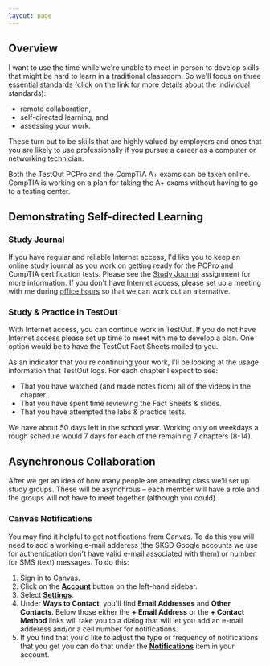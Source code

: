 ```yaml
---
layout: page
---
```


## Overview

<!--img class="overview-image" src=""-->

I want to use the time while we're unable to meet in person to develop skills that might be hard to learn in a traditional classroom. So we'll focus on three [essential standards][es] (click on the link for more details about the individual standards):
* remote collaboration,
* self-directed learning, and
* assessing your work.

These turn out to be skills that are highly valued by employers and ones that you are likely to use professionally if you pursue a career as a computer or networking technician.

Both the TestOut PCPro and the CompTIA A+ exams can be taken online. CompTIA is working on a plan for taking the A+ exams without having to go to a testing center.

[es]: <https://teaching-master.github.io/COVID-19/essential-standards>

## Demonstrating Self-directed Learning

### Study Journal

If you have regular and reliable Internet access, I'd like you to keep an online study journal as you work on getting ready for the PCPro and CompTIA certification tests. Please see the [Study Journal][sj] assignment for more information. If you don't have Internet access, please set up a meeting with me during [office hours][oh] so that we can work out an alternative.

[oh]: <https://teaching-master.github.io/COVID-19/zoom-meeting-schedule#office-hours>
[sj]: <>

### Study & Practice in TestOut

With Internet access, you can continue work in TestOut. If you do not have Internet access please set up time to meet with me to develop a plan. One option would be to have the TestOut Fact Sheets mailed to you.

As an indicator that you're continuing your work, I'll be looking at the usage information that TestOut logs. For each chapter I expect to see:
* That you have watched (and made notes from) all of the videos in the chapter.
* That you have spent time reviewing the Fact Sheets & slides.
* That you have attempted the labs & practice tests.

We have about 50 days left in the school year. Working only on weekdays a rough schedule would 7 days for each of the remaining 7 chapters (8-14).

## Asynchronous Collaboration

After we get an idea of how many people are attending class we'll set up study groups. These will be asynchrous – each member will have a role and the groups will not have to meet together (although you could).

### Canvas Notifications

You may find it helpful to get notifications from Canvas. To do this you will need to add a working e-mail adderess (the SKSD Google accounts we use for authentication don't have valid e-mail associated with them) or number for SMS (text) messages. To do this:
1. Sign in to Canvas.
1. Click on the [**Account**](https://canvas.instructure.com/profile) button on the left-hand sidebar.
1. Select [**Settings**](https://canvas.instructure.com/profile/settings).
1. Under **Ways to Contact**, you'll find **Email Addresses** and **Other Contacts**. Below those either the **+ Email Address** or the **+ Contact Method** links will take you to a dialog that will let you add an e-mail adderess and/or a cell number for notifications.
1. If you find that you'd like to adjust the type or frequency of notifications that you get you can do that under the [**Notifications**](https://canvas.instructure.com/profile/communication) item in your account.

<!-- Pull in repostitory-scope variables from _data/page.yml -->
